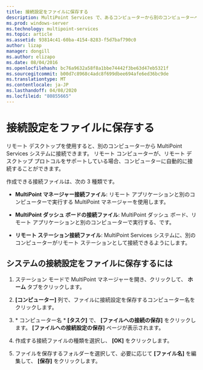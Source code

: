 ```yaml
---
title: 接続設定をファイルに保存する
description: MultiPoint Services で、あるコンピューターから別のコンピューターへの接続に使用する接続ファイルを作成する方法について説明します。
ms.prod: windows-server
ms.technology: multipoint-services
ms.topic: article
ms.assetid: 93814c41-60ba-4154-8283-f5d7baf790c0
author: lizap
manager: dongill
ms.author: elizapo
ms.date: 08/04/2016
ms.openlocfilehash: bc76a9632a58f8a1bbe74442f3be63d47eb5321f
ms.sourcegitcommit: b00d7c8968c4adc8f699dbee694afe6ed36bc9de
ms.translationtype: MT
ms.contentlocale: ja-JP
ms.lasthandoff: 04/08/2020
ms.locfileid: "80855665"
---
```

# <a name="save-connection-settings-to-file"></a>接続設定をファイルに保存する
リモート デスクトップを使用すると、別のコンピューターから MultiPoint Services システムに接続できます。 リモート コンピューターが、リモート デスクトップ プロトコルをサポートしている場合、コンピューターに自動的に接続することができます。  
  
作成できる接続ファイルは、次の 3 種類です。  
  
- **MultiPoint マネージャー接続ファイル**: リモート アプリケーションと別のコンピューターで実行する MultiPoint マネージャーを使用します。  
  
- **MultiPoint ダッシュ ボードの接続ファイル**: MultiPoint ダッシュ ボード、リモート アプリケーションと別のコンピューターで実行する、です。  
  
- **リモート ステーション接続ファイル**: MultiPoint Services システムに、別のコンピューターがリモート ステーションとして接続できるようにします。  
  
## <a name="to-save-system-connection-settings-to-a-file"></a>システムの接続設定をファイルに保存するには  
  
1.  ステーション モードで MultiPoint マネージャーを開き、クリックして、 **ホーム**  タブをクリックします。  
  
2.  **[コンピューター]** 列で、ファイルに接続設定を保存するコンピューター名をクリックします。  
  
3.  \* コンピューター名 * **[タスク]** で、 **[ファイルへの接続の保存]** をクリックします。 **[ファイルへの接続設定の保存]** ページが表示されます。  
  
4.  作成する接続ファイルの種類を選択し、 **[OK]** をクリックします。  
  
5.  ファイルを保存するフォルダーを選択して、必要に応じて **[ファイル名]** を編集して、 **[保存]** をクリックします。
